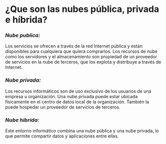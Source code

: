 # ¿Que son las nubes pública, privada e híbrida?

### _Nube publica:_
Los servicios se ofrecen a través de la red Internet pública y están disponibles para cualquiera que quiera comprarlos. Los recursos de nube como los servidores y el almacenamiento son propiedad de un proveedor de servicios en la nube de terceros, que los explota y distribuye a través de Internet.

### _Nube privada:_
Los recursos informáticos son de uso exclusivo de los usuarios de una empresa u organización. Una nube privada puede estar ubicada físicamente en el centro de datos local de la organización. También la puede hospedar un proveedor de servicios de terceros.

### _Nube hibrida:_
Este entorno informático combina una nube pública y una nube privada, lo que permite compartir datos y aplicaciones entre ellas.